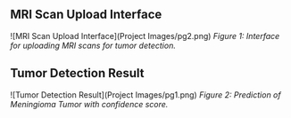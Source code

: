 ## MRI Scan Upload Interface
![MRI Scan Upload Interface](Project Images/pg2.png)
*Figure 1: Interface for uploading MRI scans for tumor detection.*

## Tumor Detection Result
![Tumor Detection Result](Project Images/pg1.png)
*Figure 2: Prediction of Meningioma Tumor with confidence score.*
